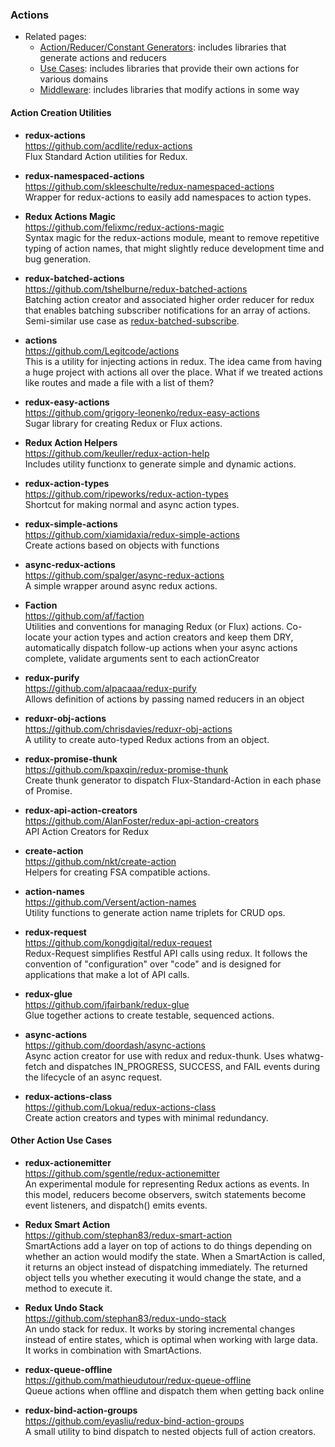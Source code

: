### Actions

- Related pages:
  - [Action/Reducer/Constant Generators](action-reducer-generators.md): includes libraries that generate actions and reducers
  - [Use Cases](use-cases.md): includes libraries that provide their own actions for various domains
  - [Middleware](middleware.md): includes libraries that modify actions in some way


#### Action Creation Utilities

- **redux-actions**  
  https://github.com/acdlite/redux-actions  
  Flux Standard Action utilities for Redux.

- **redux-namespaced-actions**  
  https://github.com/skleeschulte/redux-namespaced-actions  
  Wrapper for redux-actions to easily add namespaces to action types.
  
- **Redux Actions Magic**  
  https://github.com/felixmc/redux-actions-magic  
  Syntax magic for the redux-actions module, meant to remove repetitive typing of action names, that might slightly reduce development time and bug generation.

- **redux-batched-actions**  
  https://github.com/tshelburne/redux-batched-actions  
  Batching action creator and associated higher order reducer for redux that enables batching subscriber notifications for an array of actions.  Semi-similar use case as [redux-batched-subscribe](https://github.com/tappleby/redux-batched-subscribe).
  
- **actions**  
  https://github.com/Legitcode/actions  
  This is a utility for injecting actions in redux. The idea came from having a huge project with actions all over the place. What if we treated actions like routes and made a file with a list of them?
  
- **redux-easy-actions**  
  https://github.com/grigory-leonenko/redux-easy-actions  
  Sugar library for creating Redux or Flux actions.
  
- **Redux Action Helpers**  
  https://github.com/keuller/redux-action-help  
  Includes utility functionx to generate simple and dynamic actions.
  
- **redux-action-types**  
  https://github.com/ripeworks/redux-action-types  
  Shortcut for making normal and async action types.
  
- **redux-simple-actions**  
  https://github.com/xiamidaxia/redux-simple-actions  
  Create actions based on objects with functions
  
- **async-redux-actions**  
  https://github.com/spalger/async-redux-actions  
  A simple wrapper around async redux actions.
  
- **Faction**  
  https://github.com/af/faction  
  Utilities and conventions for managing Redux (or Flux) actions.  Co-locate your action types and action creators and keep them DRY, automatically dispatch follow-up actions when your async actions complete, validate arguments sent to each actionCreator
  
- **redux-purify**  
  https://github.com/alpacaaa/redux-purify  
  Allows definition of actions by passing named reducers in an object
  
- **reduxr-obj-actions**  
  https://github.com/chrisdavies/reduxr-obj-actions  
  A utility to create auto-typed Redux actions from an object.
  
- **redux-promise-thunk**  
  https://github.com/kpaxqin/redux-promise-thunk  
  Create thunk generator to dispatch Flux-Standard-Action in each phase of Promise.
  
- **redux-api-action-creators**  
  https://github.com/AlanFoster/redux-api-action-creators  
  API Action Creators for Redux
  
- **create-action**  
  https://github.com/nkt/create-action  
  Helpers for creating FSA compatible actions.
  
- **action-names**  
  https://github.com/Versent/action-names  
  Utility functions to generate action name triplets for CRUD ops.

- **redux-request**  
  https://github.com/kongdigital/redux-request  
  Redux-Request simplifies Restful API calls using redux. It follows the convention of "configuration" over "code" and is designed for applications that make a lot of API calls.
  
- **redux-glue**  
  https://github.com/jfairbank/redux-glue  
  Glue together actions to create testable, sequenced actions.
  
- **async-actions**  
  https://github.com/doordash/async-actions  
  Async action creator for use with redux and redux-thunk. Uses whatwg-fetch and dispatches IN_PROGRESS, SUCCESS, and FAIL events during the lifecycle of an async request.
  
- **redux-actions-class**  
  https://github.com/Lokua/redux-actions-class  
  Create action creators and types with minimal redundancy.
  
#### Other Action Use Cases  
  
- **redux-actionemitter**  
  https://github.com/sgentle/redux-actionemitter  
  An experimental module for representing Redux actions as events. In this model, reducers become observers, switch statements become event listeners, and dispatch() emits events.
  
- **Redux Smart Action**  
  https://github.com/stephan83/redux-smart-action  
  SmartActions add a layer on top of actions to do things depending on whether an action would modify the state. When a SmartAction is called, it returns an object instead of dispatching immediately. The returned object tells you whether executing it would change the state, and a method to execute it.
  
- **Redux Undo Stack**  
  https://github.com/stephan83/redux-undo-stack  
  An undo stack for redux. It works by storing incremental changes instead of entire states, which is optimal when working with large data. It works in combination with SmartActions.
  
- **redux-queue-offline**  
  https://github.com/mathieudutour/redux-queue-offline  
  Queue actions when offline and dispatch them when getting back online
  
- **redux-bind-action-groups**  
  https://github.com/eyasliu/redux-bind-action-groups  
  A small utility to bind dispatch to nested objects full of action creators.
